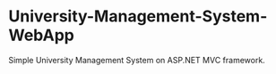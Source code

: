 # University-Management-System-WebApp
Simple University Management System  on ASP.NET MVC framework.
